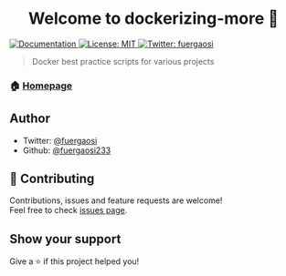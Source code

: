 <h1 align="center">Welcome to dockerizing-more 👋</h1>
<p>
  <a href="https://github.com/fuergaosi233/dockerizing-more" target="_blank">
    <img alt="Documentation" src="https://img.shields.io/badge/documentation-yes-brightgreen.svg" />
  </a>
  <a href="#" target="_blank">
    <img alt="License: MIT" src="https://img.shields.io/badge/License-MIT-yellow.svg" />
  </a>
  <a href="https://twitter.com/fuergaosi" target="_blank">
    <img alt="Twitter: fuergaosi" src="https://img.shields.io/twitter/follow/fuergaosi.svg?style=social" />
  </a>
</p>

> Docker best practice scripts for various projects

### 🏠 [Homepage](https://github.com/fuergaosi233/dockerizing-more)

## Author

* Twitter: [@fuergaosi](https://twitter.com/fuergaosi)
* Github: [@fuergaosi233](https://github.com/fuergaosi233)

## 🤝 Contributing

Contributions, issues and feature requests are welcome!<br />Feel free to check [issues page](https://github.com/fuergaosi233/dockerizing-more/issues). 

## Show your support

Give a ⭐️ if this project helped you!